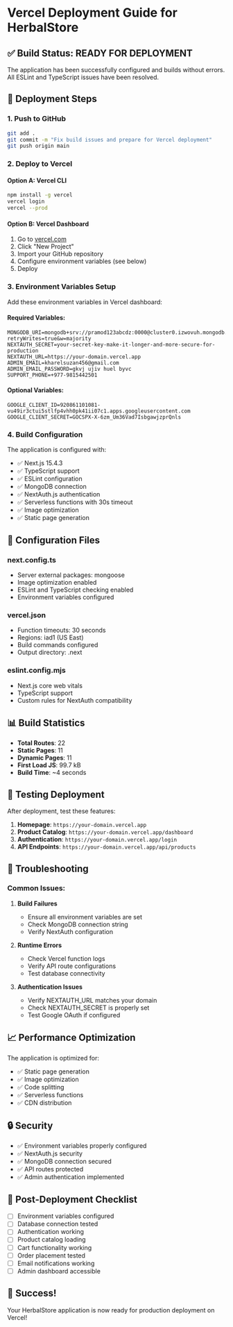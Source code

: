 # Vercel Deployment Guide for HerbalStore

## ✅ Build Status: READY FOR DEPLOYMENT

The application has been successfully configured and builds without errors. All ESLint and TypeScript issues have been resolved.

## 🚀 Deployment Steps

### 1. Push to GitHub
```bash
git add .
git commit -m "Fix build issues and prepare for Vercel deployment"
git push origin main
```

### 2. Deploy to Vercel

#### Option A: Vercel CLI
```bash
npm install -g vercel
vercel login
vercel --prod
```

#### Option B: Vercel Dashboard
1. Go to [vercel.com](https://vercel.com)
2. Click "New Project"
3. Import your GitHub repository
4. Configure environment variables (see below)
5. Deploy

### 3. Environment Variables Setup

Add these environment variables in Vercel dashboard:

#### Required Variables:
```
MONGODB_URI=mongodb+srv://pramod123abcdz:0000@cluster0.izwovuh.mongodb.net/herbalstore?retryWrites=true&w=majority
NEXTAUTH_SECRET=your-secret-key-make-it-longer-and-more-secure-for-production
NEXTAUTH_URL=https://your-domain.vercel.app
ADMIN_EMAIL=kharelsuzan456@gmail.com
ADMIN_EMAIL_PASSWORD=gkvj ujiv huel byvc
SUPPORT_PHONE=+977-9815442501
```

#### Optional Variables:
```
GOOGLE_CLIENT_ID=920861101081-vu49ir3ctui5stlfp4vhh0pk41ii07c1.apps.googleusercontent.com
GOOGLE_CLIENT_SECRET=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
```

### 4. Build Configuration

The application is configured with:
- ✅ Next.js 15.4.3
- ✅ TypeScript support
- ✅ ESLint configuration
- ✅ MongoDB connection
- ✅ NextAuth.js authentication
- ✅ Serverless functions with 30s timeout
- ✅ Image optimization
- ✅ Static page generation

## 🔧 Configuration Files

### next.config.ts
- Server external packages: mongoose
- Image optimization enabled
- ESLint and TypeScript checking enabled
- Environment variables configured

### vercel.json
- Function timeouts: 30 seconds
- Regions: iad1 (US East)
- Build commands configured
- Output directory: .next

### eslint.config.mjs
- Next.js core web vitals
- TypeScript support
- Custom rules for NextAuth compatibility

## 📊 Build Statistics

- **Total Routes**: 22
- **Static Pages**: 11
- **Dynamic Pages**: 11
- **First Load JS**: 99.7 kB
- **Build Time**: ~4 seconds

## 🧪 Testing Deployment

After deployment, test these features:

1. **Homepage**: `https://your-domain.vercel.app`
2. **Product Catalog**: `https://your-domain.vercel.app/dashboard`
3. **Authentication**: `https://your-domain.vercel.app/login`
4. **API Endpoints**: `https://your-domain.vercel.app/api/products`

## 🐛 Troubleshooting

### Common Issues:

1. **Build Failures**
   - Ensure all environment variables are set
   - Check MongoDB connection string
   - Verify NextAuth configuration

2. **Runtime Errors**
   - Check Vercel function logs
   - Verify API route configurations
   - Test database connectivity

3. **Authentication Issues**
   - Verify NEXTAUTH_URL matches your domain
   - Check NEXTAUTH_SECRET is properly set
   - Test Google OAuth if configured

## 📈 Performance Optimization

The application is optimized for:
- ✅ Static page generation
- ✅ Image optimization
- ✅ Code splitting
- ✅ Serverless functions
- ✅ CDN distribution

## 🔒 Security

- ✅ Environment variables properly configured
- ✅ NextAuth.js security
- ✅ MongoDB connection secured
- ✅ API routes protected
- ✅ Admin authentication implemented

## 📝 Post-Deployment Checklist

- [ ] Environment variables configured
- [ ] Database connection tested
- [ ] Authentication working
- [ ] Product catalog loading
- [ ] Cart functionality working
- [ ] Order placement tested
- [ ] Email notifications working
- [ ] Admin dashboard accessible

## 🎉 Success!

Your HerbalStore application is now ready for production deployment on Vercel!
